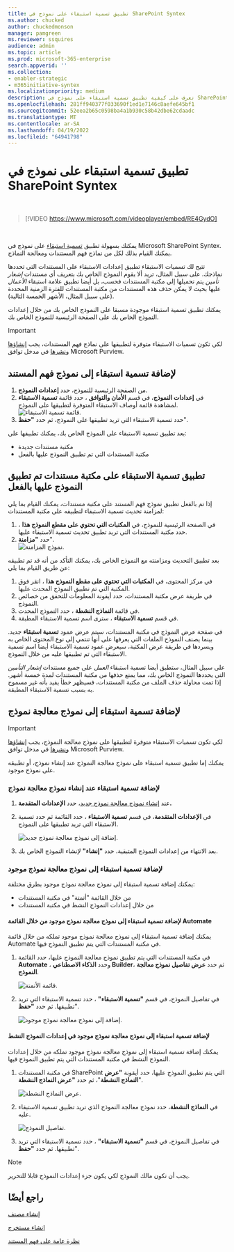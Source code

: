 ```yaml
---
title: تطبيق تسمية استبقاء على نموذج في SharePoint Syntex
ms.author: chucked
author: chuckedmonson
manager: pamgreen
ms.reviewer: ssquires
audience: admin
ms.topic: article
ms.prod: microsoft-365-enterprise
search.appverid: ''
ms.collection:
- enabler-strategic
- m365initiative-syntex
ms.localizationpriority: medium
description: تعرف على كيفية تطبيق تسمية استبقاء على نموذج في SharePoint Syntex.
ms.openlocfilehash: 281ff940377f033690f1ed1e7146c8aefe645bf1
ms.sourcegitcommit: 52eea2b65c0598ba4a1b930c58b42dbe62cdaadc
ms.translationtype: MT
ms.contentlocale: ar-SA
ms.lasthandoff: 04/19/2022
ms.locfileid: "64941798"
---
```

# <a name="apply-a-retention-label-to-a-model-in-sharepoint-syntex"></a>تطبيق تسمية استبقاء على نموذج في SharePoint Syntex

</br>

> [!VIDEO https://www.microsoft.com/videoplayer/embed/RE4GydO]  

</br>


يمكنك بسهولة تطبيق [تسمية استبقاء](../compliance/retention.md) على نموذج في Microsoft SharePoint Syntex. يمكنك القيام بذلك لكل من نماذج فهم المستندات ومعالجة النماذج.

تتيح لك تسميات الاستبقاء تطبيق إعدادات الاستبقاء على المستندات التي تحددها نماذجك.  على سبيل المثال، تريد ألا يقوم النموذج الخاص بك بتعريف أي مستندات *إشعار تأمين* يتم تحميلها إلى مكتبة المستندات فحسب، بل أيضا تطبيق علامة استبقاء *الأعمال* عليها بحيث لا يمكن حذف هذه المستندات من مكتبة المستندات للفترة الزمنية المحددة (على سبيل المثال، الأشهر الخمسة التالية).

يمكنك تطبيق تسمية استبقاء موجودة مسبقا على النموذج الخاص بك من خلال إعدادات النموذج الخاص بك على الصفحة الرئيسية للنموذج الخاص بك. 

> [!Important]
> لكي تكون تسميات الاستبقاء متوفرة لتطبيقها على نماذج فهم المستندات، يجب [إنشاؤها ونشرها](../compliance/file-plan-manager.md#create-retention-labels) في مدخل [](../compliance/create-apply-retention-labels.md#how-to-publish-retention-labels) توافق Microsoft Purview.

## <a name="to-add-a-retention-label-to-a-document-understanding-model"></a>لإضافة تسمية استبقاء إلى نموذج فهم المستند

1. من الصفحة الرئيسية للنموذج، حدد **إعدادات النموذج**.</br>
2. في **إعدادات النموذج**، في قسم **الأمان والتوافق** ، حدد قائمة **تسمية الاستبقاء** لمشاهدة قائمة أوصاف الاستبقاء المتوفرة لتطبيقها على النموذج.</br>
 ![قائمة تسمية الاستبقاء.](../media/content-understanding/retention-labels-menu.png)</br> 
3. حدد تسمية الاستبقاء التي تريد تطبيقها على النموذج، ثم حدد **"حفظ**".</br>

بعد تطبيق تسمية الاستبقاء على النموذج الخاص بك، يمكنك تطبيقها على:
- مكتبة مستندات جديدة
- مكتبة المستندات التي تم تطبيق النموذج عليها بالفعل
 
## <a name="apply-the-retention-label-to-a-document-library-to-which-the-model-is-already-applied"></a>تطبيق تسمية الاستبقاء على مكتبة مستندات تم تطبيق النموذج عليها بالفعل

إذا تم بالفعل تطبيق نموذج فهم المستند على مكتبة مستندات، يمكنك القيام بما يلي لمزامنة تحديث تسمية الاستبقاء لتطبيقه على مكتبة المستندات:</br>

1. في الصفحة الرئيسية للنموذج، في **المكتبات التي تحتوي على مقطع النموذج هذا** ، حدد مكتبة المستندات التي تريد تطبيق تحديث تسمية الاستبقاء عليها. </br> 
2. حدد **"مزامنة**". </br>
 ![نموذج المزامنة.](../media/content-understanding/sync-model.png)</br> 


بعد تطبيق التحديث ومزامنته مع النموذج الخاص بك، يمكنك التأكد من أنه قد تم تطبيقه عن طريق القيام بما يلي:

1. في مركز المحتوى، في **المكتبات التي تحتوي على مقطع النموذج هذا** ، انقر فوق المكتبة التي تم تطبيق النموذج المحدث عليها. </br>
2. في طريقة عرض مكتبة المستندات، حدد أيقونة المعلومات للتحقق من خصائص النموذج.</br>  
3. في قائمة **النماذج النشطة** ، حدد النموذج المحدث.</br>
4. في قسم **تسمية الاستبقاء** ، سترى اسم تسمية الاستبقاء المطبقة.</br>


في صفحة عرض النموذج في مكتبة المستندات، سيتم عرض عمود **تسمية استبقاء** جديد.  بينما يصنف النموذج الملفات التي يعرفها على أنها تنتمي إلى نوع المحتوى الخاص به ويسردها في طريقة عرض المكتبة، سيعرض عمود تسمية الاستبقاء أيضا اسم تسمية الاستبقاء التي تم تطبيقها عليه من خلال النموذج.


على سبيل المثال، ستطبق أيضا تسمية استبقاء *العمل* على جميع مستندات *إشعار التأمين* التي يحددها النموذج الخاص بك، مما يمنع حذفها من مكتبة المستندات لمدة خمسة أشهر. إذا تمت محاولة حذف الملف من مكتبة المستندات، فسيظهر خطأ يفيد بأنه غير مسموح به بسبب تسمية الاستبقاء المطبقة.

## <a name="to-add-a-retention-label-to-a-form-processing-model"></a>لإضافة تسمية استبقاء إلى نموذج معالجة نموذج

> [!Important]
> لكي تكون تسميات الاستبقاء متوفرة لتطبيقها على نموذج معالجة النموذج، يجب [إنشاؤها ونشرها](../compliance/file-plan-manager.md#create-retention-labels) في مدخل [](../compliance/create-apply-retention-labels.md#how-to-publish-retention-labels) توافق Microsoft Purview.

يمكنك إما تطبيق تسمية استبقاء على نموذج معالجة النموذج عند إنشاء نموذج، أو تطبيقه على نموذج موجود.

### <a name="to-add-a-retention-label-when-you-create-a-form-processing-model"></a>لإضافة تسمية استبقاء عند إنشاء نموذج معالجة نموذج

1. عند [إنشاء نموذج معالجة نموذج جديد](./create-a-form-processing-model.md)، حدد <b>الإعدادات المتقدمة.</b>
2. في <b>الإعدادات المتقدمة</b>، في قسم <b>تسمية الاستبقاء</b> ، حدد القائمة ثم حدد تسمية الاستبقاء التي تريد تطبيقها على النموذج.</b>

 
     ![إضافة إلى نموذج معالجة نموذج جديد.](../media/content-understanding/retention-label-forms.png)</br>

3.  بعد الانتهاء من إعدادات النموذج المتبقية، حدد <b>"إنشاء"</b> لإنشاء النموذج الخاص بك.

### <a name="to-add-a-retention-label-to-an-existing-form-processing-model"></a>لإضافة تسمية استبقاء إلى نموذج معالجة نموذج موجود

يمكنك إضافة تسمية استبقاء إلى نموذج معالجة نموذج موجود بطرق مختلفة:
- من خلال القائمة "أتمتة" في مكتبة المستندات
- من خلال إعدادات النموذج النشط في مكتبة المستندات 


#### <a name="to-add-a-retention-label-to-an-existing-form-processing-model-through-the-automate-menu"></a>لإضافة تسمية استبقاء إلى نموذج معالجة نموذج موجود من خلال القائمة Automate

يمكنك إضافة تسمية استبقاء إلى نموذج معالجة نموذج موجود تملكه من خلال قائمة Automate في مكتبة المستندات التي يتم تطبيق النموذج فيها.


1. في مكتبة المستندات التي يتم تطبيق نموذج معالجة النموذج عليها، حدد القائمة <b>Automate</b> ، وحدد <b>الذكاء الاصطناعي Builder</b>، ثم حدد <b>عرض تفاصيل نموذج معالجة النموذج</b>.

   ![قائمة الأتمتة.](../media/content-understanding/automate-menu.png)</br>

2. في تفاصيل النموذج، في قسم <b>"تسمية الاستبقاء"</b> ، حدد تسمية الاستبقاء التي تريد تطبيقها.  ثم حدد <b>"حفظ</b>".

     ![إضافة إلى نموذج معالجة نموذج موجود.](../media/content-understanding/retention-label-model-details.png)</br> 

#### <a name="to-add-a-retention-label-to-an-existing-form-processing-model-in-the-active-model-settings"></a>لإضافة تسمية استبقاء إلى نموذج معالجة نموذج موجود في إعدادات النموذج النشط

يمكنك إضافة تسمية استبقاء إلى نموذج معالجة نموذج موجود تملكه من خلال إعدادات النموذج النشط في مكتبة المستندات التي يتم تطبيق النموذج فيها.

1. في مكتبة المستندات SharePoint التي يتم تطبيق النموذج عليها، حدد أيقونة <b>"عرض النماذج النشطة</b>"، ثم حدد <b>"عرض النماذج النشطة</b>".</b>

   ![عرض النماذج النشطة.](../media/content-understanding/info-du.png)</br> 

2. في <b>النماذج النشطة</b>، حدد نموذج معالجة النموذج الذي تريد تطبيق تسمية الاستبقاء عليه.

     ![تفاصيل النموذج.](../media/content-understanding/retention-label-model-details.png)</br> 


3. في تفاصيل النموذج، في قسم <b>"تسمية الاستبقاء"</b> ، حدد تسمية الاستبقاء التي تريد تطبيقها.  ثم حدد <b>"حفظ</b>".

> [!NOTE]
> يجب أن تكون مالك النموذج لكي يكون جزء إعدادات النموذج قابلا للتحرير. 


## <a name="see-also"></a>راجع أيضًا

[إنشاء مصنف](create-a-classifier.md)

[إنشاء مستخرج](create-an-extractor.md)

[نظرة عامة على فهم المستند](document-understanding-overview.md)
